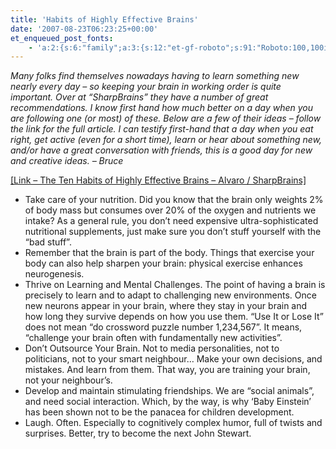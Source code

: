 ```yaml
---
title: 'Habits of Highly Effective Brains'
date: '2007-08-23T06:23:25+00:00'
et_enqueued_post_fonts:
    - 'a:2:{s:6:"family";a:3:{s:12:"et-gf-roboto";s:91:"Roboto:100,100italic,300,300italic,regular,italic,500,500italic,700,700italic,900,900italic";s:22:"et-gf-roboto-condensed";s:59:"Roboto+Condensed:300,300italic,regular,italic,700,700italic";s:17:"et-gf-roboto-slab";s:51:"Roboto+Slab:100,200,300,regular,500,600,700,800,900";}s:6:"subset";a:7:{i:0;s:9:"latin-ext";i:1;s:5:"greek";i:2;s:9:"greek-ext";i:3;s:10:"vietnamese";i:4;s:8:"cyrillic";i:5;s:5:"latin";i:6;s:12:"cyrillic-ext";}}'
---
```


*Many folks find themselves nowadays having to learn something new nearly every day – so keeping your brain in working order is quite important. Over at “SharpBrains” they have a number of great recommendations. I know first hand how much better on a day when you are following one (or most) of these. Below are a few of their ideas – follow the link for the full article. I can testify first-hand that a day when you eat right, get active (even for a short time), learn or hear about something new, and/or have a great conversation with friends, this is a good day for new and creative ideas. – Bruce*

[\[Link – The Ten Habits of Highly Effective Brains – Alvaro / SharpBrains\]](http://feeds.feedburner.com/~r/SharpBrains/~3/147128861/)

- Take care of your nutrition. Did you know that the brain only weights 2% of body mass but consumes over 20% of the oxygen and nutrients we intake? As a general rule, you don’t need expensive ultra-sophisticated nutritional supplements, just make sure you don’t stuff yourself with the “bad stuff”.
- Remember that the brain is part of the body. Things that exercise your body can also help sharpen your brain: physical exercise enhances neurogenesis.
- Thrive on Learning and Mental Challenges. The point of having a brain is precisely to learn and to adapt to challenging new environments. Once new neurons appear in your brain, where they stay in your brain and how long they survive depends on how you use them. “Use It or Lose It” does not mean “do crossword puzzle number 1,234,567”. It means, “challenge your brain often with fundamentally new activities”.
- Don’t Outsource Your Brain. Not to media personalities, not to politicians, not to your smart neighbour… Make your own decisions, and mistakes. And learn from them. That way, you are training your brain, not your neighbour’s.
- Develop and maintain stimulating friendships. We are “social animals”, and need social interaction. Which, by the way, is why ‘Baby Einstein’ has been shown not to be the panacea for children development.
- Laugh. Often. Especially to cognitively complex humor, full of twists and surprises. Better, try to become the next John Stewart.